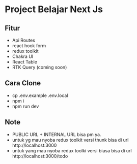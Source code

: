 # Project Belajar Next Js

## Fitur
- Api Routes
- react hook form
- redux toolkit
- Chakra UI
- React Table
- RTK Query (coming soon)

## Cara Clone
- cp .env.example .env.local
- npm i
- npm run dev

## Note
- PUBLIC URL + INTERNAL URL bisa pm ya.
- untuk yg mau nyoba redux toolkit versi thunk bisa di url http://localhost:3000
- untuk yang mau nyoba redux toolki versi biasa bisa di url http://localhost:3000/todo
